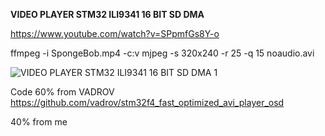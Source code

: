 **VIDEO PLAYER STM32 ILI9341 16 BIT SD DMA**

https://www.youtube.com/watch?v=SPpmfGs8Y-o

ffmpeg -i SpongeBob.mp4 -c:v mjpeg -s 320x240 -r 25 -q 15 noaudio.avi

![VIDEO PLAYER STM32 ILI9341 16 BIT SD DMA 1](https://github.com/user-attachments/assets/90c0f919-6ee1-49d6-9c49-27533593ba53)

Code 60% from VADROV https://github.com/vadrov/stm32f4_fast_optimized_avi_player_osd 

40% from me
